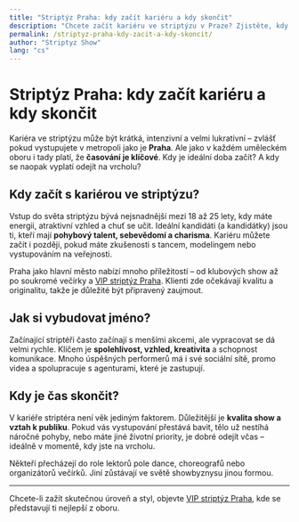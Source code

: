 ```yaml
---
title: "Striptýz Praha: kdy začít kariéru a kdy skončit"
description: "Chcete začít kariéru ve striptýzu v Praze? Zjistěte, kdy je ten pravý čas začít a kdy naopak odejít na vrcholu. Kariéra striptéra má svá pravidla."
permalink: /striptyz-praha-kdy-zacit-a-kdy-skoncit/
author: "Striptyz Show"
lang: "cs"
---
```


# Striptýz Praha: kdy začít kariéru a kdy skončit

Kariéra ve striptýzu může být krátká, intenzivní a velmi lukrativní – zvlášť pokud vystupujete v metropoli jako je **Praha**. Ale jako v každém uměleckém oboru i tady platí, že **časování je klíčové**. Kdy je ideální doba začít? A kdy se naopak vyplatí odejít na vrcholu?

## Kdy začít s kariérou ve striptýzu?

Vstup do světa striptýzu bývá nejsnadnější mezi 18 až 25 lety, kdy máte energii, atraktivní vzhled a chuť se učit. Ideální kandidáti (a kandidátky) jsou ti, kteří mají **pohybový talent, sebevědomí a charisma**. Kariéru můžete začít i později, pokud máte zkušenosti s tancem, modelingem nebo vystupováním na veřejnosti.

Praha jako hlavní město nabízí mnoho příležitostí – od klubových show až po soukromé večírky a [VIP striptýz Praha](https://www.strip-praha.cz/). Klienti zde očekávají kvalitu a originalitu, takže je důležité být připravený zaujmout.

## Jak si vybudovat jméno?

Začínající striptéři často začínají s menšími akcemi, ale vypracovat se dá velmi rychle. Klíčem je **spolehlivost, vzhled, kreativita** a schopnost komunikace. Mnoho úspěšných performerů má i své sociální sítě, promo videa a spolupracuje s agenturami, které je zastupují.

## Kdy je čas skončit?

V kariéře striptéra není věk jediným faktorem. Důležitější je **kvalita show a vztah k publiku**. Pokud vás vystupování přestává bavit, tělo už nestíhá náročné pohyby, nebo máte jiné životní priority, je dobré odejít včas – ideálně v momentě, kdy jste na vrcholu.

Někteří přecházejí do role lektorů pole dance, choreografů nebo organizátorů večírků. Jiní zůstávají ve světě showbyznysu jinou formou.

---

Chcete-li zažít skutečnou úroveň a styl, objevte [VIP striptýz Praha](https://www.strip-praha.cz/), kde se představují ti nejlepší z oboru.
